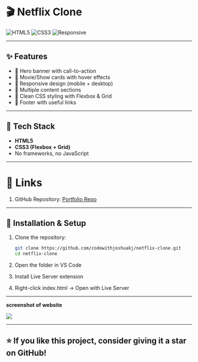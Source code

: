 # 🎬 Netflix Clone

![HTML5](https://img.shields.io/badge/HTML5-orange?logo=html5&logoColor=white)
![CSS3](https://img.shields.io/badge/CSS3-blue?logo=css3&logoColor=white)
![Responsive](https://img.shields.io/badge/Responsive-Yes-brightgreen)

---

## ✨ Features
- 🎥 Hero banner with call-to-action
- 📂 Movie/Show cards with hover effects
- 📱 Responsive design (mobile + desktop)
- 📑 Multiple content sections
- 🎨 Clean CSS styling with Flexbox & Grid
- 🔗 Footer with useful links

---

## 🧰 Tech Stack
- **HTML5**  
- **CSS3 (Flexbox + Grid)**  
- No frameworks, no JavaScript

---

# 🔗 Links

1. GitHub Repository: [ Portfolio Repo](https://github.com/codewithjoshuakj/netflix-clone.git)

---

## 📂 Installation & Setup

1. Clone the repository:
   ```bash
   git clone https://github.com/codewithjoshuakj/netflix-clone.git
   cd netflix-clone
2. Open the folder in VS Code

3. Install Live Server extension

4. Right-click index.html → Open with Live Server

---

**screenshot of website**
  
   <img src="assets/img/screenshot.png"> 

---

## ⭐ If you like this project, consider giving it a star on GitHub!

